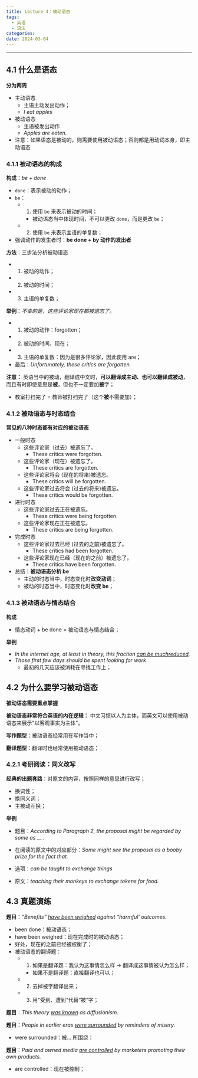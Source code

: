 ```yaml
---
title: Lecture 4：被动语态
tags:
  - 英语
  - 语法
categories: 
date: 2024-03-04
---
```

---
## 4.1 什么是语态
**分为两周**
+ 主动语态
	+ 主语主动发出动作；
	+ *I eat apples*
+ 被动语态
	+ 主语被发出动作
	+ *Apples are eaten.*
+ 注意：如果语态是被动的，则需要使用被动语态；否则都是用动词本身，即主动语态

### 4.1.1 被动语态的构成
**构成**：$be+done$
+ `done`：表示被动的动作；
+ `be`：
	+ 1. 使用 `be` 来表示被动的时间；
		+ 被动语态当中体现时间，不可以更改 `done`，而是更改 `be`；
	+ 2. 使用 `be` 来表示主语的单复数；
+ 强调动作的发生者时：**be done + by 动作的发出者**


**方法**：三步法分析被动语态
+ 1. 被动的动作；
+ 2. 被动的时间；
+ 3. 主语的单复数；

**举例**：*不幸的是，这些评论家现在都被遗忘了。*
+ 1. 被动的动作：forgotten；
+ 2. 被动的时间，现在；
+ 3. 主语的单复数：因为是很多评论家，因此使用 are；
+ 最后：*Unfortunately, these critics are forgotten.* 

**注意：** 英语当中的被动，翻译成中文时，**可以翻译成主动、也可以翻译成被动**，而且有时即使意思是**被**，但也不一定要加**被**字；
+ 教室打扫完了 = 教师被打扫完了（这个**被**不需要加）；

### 4.1.2 被动语态与时态结合
**常见的八种时态都有对应的被动语态**
+ 一般时态
	+ 这些评论家（过去）被遗忘了。
		+ These critics were forgotten.
	+ 这些评论家（现在）被遗忘了。
		+ These critics are forgotten.
	+ 这些评论家将会 (现在的将来)被遗忘。
		+ These critics will be forgotten.
	+ 这些评论家过去将会 (过去的将来)被遗忘。
		+ These critics would be forgotten.
+ 进行时态
	+ 这些评论家过去正在被遗忘。
		+ These critics were being forgotten.
	+ 这些评论家现在正在被遗忘。
		+ These critics are being forgotten.
+ 完成时态
	+ 这些评论家过去已经 (过去的之前)被遗忘了。
		+ These critics had been forgotten.
	+ 这些评论家现在已经（现在的之前）被遗忘了。
		+ These critics have been forgotten.
+ 总结：**被动语态分析 be** 
	+ 主动的时态当中，时态变化时**改变动词**；
	+ 被动的时态当中，时态变化时**改变 be**；

### 4.1.3 被动语态与情态结合
**构成**
+ 情态动词 + be done = 被动语态与情态结合；

**举例**
+ *In the internet age, at least in theory, this fraction <u>can be muchreduced</u>.*
+ *Those first few days should be spent looking for work*
	+ 最初的几天应该被消耗在寻找工作上；

## 4.2 为什么要学习被动语态
**被动语态需要重点掌握**

**被动语态非常符合英语的内在逻辑：** 中文习惯以人为主体，而英文可以使用被动语态来展示"以客观事实为主体"。

**写作题型**：被动语态经常用在写作当中；

**翻译题型**：翻译时也经常使用被动语态；

### 4.2.1 考研阅读：同义改写
**经典的出题套路**：对原文的内容，按照同样的意思进行改写；
+ 换词性；
+ 换同义词；
+ 主被动互换；

**举例**
+ 题目：*According to Paragraph 2, the proposal might be regarded by some as  __ .*
+ 在阅读的原文中的对应部分：*Some might see the proposal as a booby prize for the fact that.*

+ 选项：*can be taught to exchange things*
+ 原文：*teaching their monkeys to exchange tokens for food.*

## 4.3 真题演练
**题目**：*“Benefits” <u>have been weighed</u> against “harmful' outcomes.*
+ been done：被动语态；
+ have been weighed：现在完成时的被动语态；
+ 好处，现在的之前已经被权衡了；
+ 被动语态的翻译题：
	+ 1. 如果是翻译题：我认为这事情怎么样 -> 翻译成这事情被认为怎么样；
		+ 如果不是翻译题：直接翻译也可以；
	+ 2. 去掉被字翻译出来；
	+ 3. 用"受到、遭到"代替“被”字；

**题目**：*This theory <u>was known</u> as diffusionism.*

**题目**：*People in earlier eras <u>were surrounded</u> by reminders of misery.*
+ were surrounded：被... 所围绕；

**题目**：*Paid and owned media <u>are controlled</u> by marketers promoting their own products.*
+ are controlled：现在被控制；

